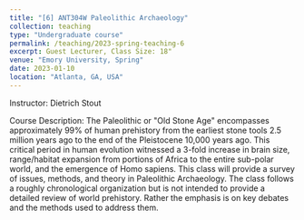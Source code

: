 ```yaml
---
title: "[6] ANT304W Paleolithic Archaeology"
collection: teaching
type: "Undergraduate course"
permalink: /teaching/2023-spring-teaching-6
excerpt: Guest Lecturer, Class Size: 18"
venue: "Emory University, Spring"
date: 2023-01-10
location: "Atlanta, GA, USA"
---
```

Instructor: Dietrich Stout

Course Description: The Paleolithic or "Old Stone Age" encompasses approximately 99% of human prehistory from the earliest stone tools 2.5 million years ago to the end of the Pleistocene 10,000 years ago. This critical period in human evolution witnessed a 3-fold increase in brain size, range/habitat expansion from portions of Africa to the entire sub-polar world, and the emergence of Homo sapiens. This class will provide a survey of issues, methods, and theory in Paleolithic Archaeology. The class follows a roughly chronological organization but is not intended to provide a detailed review of world prehistory. Rather the emphasis is on key debates and the methods used to address them.

